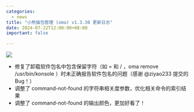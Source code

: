 ```yaml
---
categories:
  - news
title: "小熊猫包管理 (oma) v1.3.30 更新日志"
date: 2024-07-22T12:00:00+08:00
important: false

---
```

![](/assets/oma/oma-slim.png)

- 修复了卸载软件包名中包含保留字符（如 = 和 / ，oma remove /usr/bin/konsole ）时未正确报告软件包名的问题（感谢 @ziyao233 提交的 Bug！）
- 调整了 command-not-found 的字符串相关度参数，优化相关命令的索引结果
- 调整了 command-not-found 的输出颜色，更加好看了！
